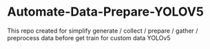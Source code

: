 # Automate-Data-Prepare-YOLOV5
This repo created for simplify generate / collect / prepare / gather / preprocess data before get train for custom data YOLOv5
